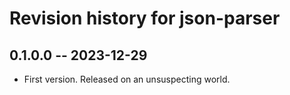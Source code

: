 # Revision history for json-parser

## 0.1.0.0 -- 2023-12-29

* First version. Released on an unsuspecting world.
